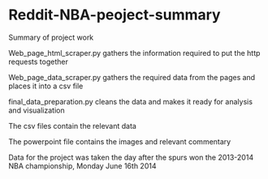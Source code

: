 Reddit-NBA-peoject-summary
==========================

Summary of project work

Web_page_html_scraper.py gathers the information required to put the http requests together

Web_page_data_scraper.py gathers the required data from the pages and places it into a csv file

final_data_preparation.py cleans the data and makes it ready for analysis and visualization

The csv files contain the relevant data

The powerpoint file contains the images and relevant commentary

Data for the project was taken the day after the spurs won the 2013-2014 NBA championship, Monday June 16th 2014
